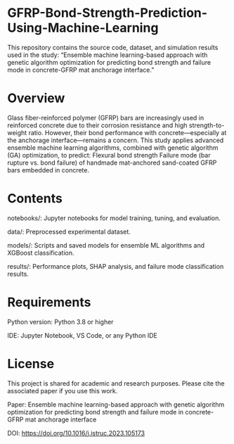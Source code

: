 # **GFRP-Bond-Strength-Prediction-Using-Machine-Learning**
This repository contains the source code, dataset, and simulation results used in the study: “Ensemble machine learning-based approach with genetic algorithm optimization for predicting bond strength and failure mode in concrete-GFRP mat anchorage interface.”

# **Overview**

Glass fiber-reinforced polymer (GFRP) bars are increasingly used in reinforced concrete due to their corrosion resistance and high strength-to-weight ratio. However, their bond performance with concrete—especially at the anchorage interface—remains a concern. This study applies advanced ensemble machine learning algorithms, combined with genetic algorithm (GA) optimization, to predict:
Flexural bond strength
Failure mode (bar rupture vs. bond failure)
of handmade mat-anchored sand-coated GFRP bars embedded in concrete.

# **Contents**

notebooks/: Jupyter notebooks for model training, tuning, and evaluation.

data/: Preprocessed experimental dataset.

models/: Scripts and saved models for ensemble ML algorithms and XGBoost classification.

results/: Performance plots, SHAP analysis, and failure mode classification results.

# **Requirements**

Python version: Python 3.8 or higher

IDE: Jupyter Notebook, VS Code, or any Python IDE

# **License**

This project is shared for academic and research purposes. Please cite the associated paper if you use this work.

Paper: Ensemble machine learning-based approach with genetic algorithm optimization for predicting bond strength and failure mode in concrete-GFRP mat anchorage interface

DOI: https://doi.org/10.1016/j.istruc.2023.105173
